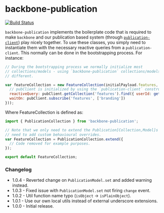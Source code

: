 # backbone-publication
[![Build Status](https://travis-ci.org/mixmaxhq/backbone-publication.svg?branch=master)](https://travis-ci.org/mixmaxhq/backbone-publication)

`backbone-publication` implements the boilerplate code that is required to make
`backbone` and our publication based system (through
[`publication-client`](https://github.com/mixmaxhq/publication-server/tree/master/client))
play nicely together. To use these classes, you simply need to instantiate them
with the necessary reactive queries from a `publication-client`. This normally
can be done in the bootstrapping process. For instance:

```js
// During the bootstrapping process we normally initialize most
// collections/models - using `backbone-publication` collections/models is no
// different.

var featureCollection = new FeatureCollection(initialPayload.features, {
  // pubClient is initialized by using the `publication-client` constructor.
  reactiveQuery: pubClient.getCollection('features').find({ userId: getUser().id }),
  waitOn: pubClient.subscribe('features', ['branding'])
}));
```

Where FeatureCollection is defined as:

```js
import { PublicationCollection } from 'backbone-publication';

// Note that we only need to extend the Publication[Collection,Model]s if we
// need to add custom behavioural overrides.
var FeatureCollection = PublicationCollection.extend({
  // Code removed for example purposes.
});

export default FeatureCollection;
```

### Changelog
* 1.0.4 - Reverted change on `PublicationModel.set` and added warning instead.
* 1.0.3 - Fixed issue with `PublicationModel.set` not firing `change` event.
* 1.0.2 - Util function name typo (`isObject` -> `isPlainObject`).
* 1.0.1 - Use our own local utils instead of external underscore extensions.
* 1.0.0 - Initial release.
